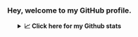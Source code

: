 <div align="center"> 
<h3>Hey, welcome to my GitHub profile.</h3>


<details>
 <summary> <b>📈 Click here for my Github stats</b></summary>

[![GitHub Streak](https://github-readme-streak-stats.herokuapp.com?user=Mehul2203&theme=elegant)](https://git.io/streak-stats) 
![GitHub Stats](https://github-readme-stats.vercel.app/api?username=Mehul2203&show_icons=true&theme=tokyonight&hide_title=True)

</details>
</div>

